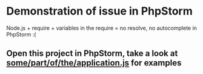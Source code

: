 # Demonstration of issue in PhpStorm

Node.js + require + variables in the require = no resolve, no autocomplete in PhpStorm :(


## Open this project in PhpStorm, take a look at [some/part/of/the/application.js](some/part/of/the/application.js) for examples
